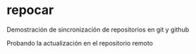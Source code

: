 # repocar

Demostración de sincronización de repositorios en git y github

Probando la actualización en el repositorio remoto
